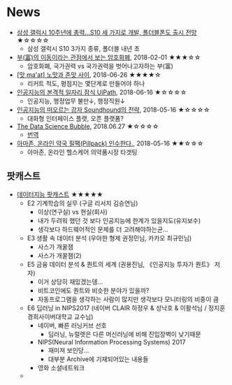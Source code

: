 # News
- [삼성 갤럭시 10주년에 총력...S10 세 가지로 개발, 폴더블폰도 출시 전망](https://www.clien.net/service/board/news/12283727?po=0&od=T31&sk=&sv=&category=&groupCd=allinfo&articlePeriod=default&pt=0, "Clien") ★☆☆☆☆
    - 삼성 갤럭시 S10 3가지 종류, 폴더블 내년 초
- [부(富)의 이동이라는 관점에서 보는 암호화폐](https://www.clien.net/service/board/cm_vcoin/11730420, "Clien"), 2018-02-01 ★★★☆☆
    - 암호화폐, 국가권력 vs 국가권력을 벗어나고자하는 부(富)
- [[맛 ma'at] 노맛과 존맛 사이](https://brunch.co.kr/@locamaster/11, "brunch"), 2018-06-26 ★★★★☆
    - 리커트 척도, 평점지는 몇단계로 만들어야 하나
- [인공지능의 본격적 일자리 잠식 UiPath](https://brunch.co.kr/@atzera/12, "brunch"), 2018-06-16 ★☆☆☆☆
    - 인공지능, 행정업무 불만↓, 행정직원↓
- [인공지능의 떠오르는 강자 Soundhound의 전략](https://brunch.co.kr/@atzera/6, "brunch"), 2018-05-16 ★☆☆☆☆
    - 대화형 인터페이스 플랫, 오픈 플랫폼?
- [The Data Science Bubble](https://towardsdatascience.com/the-data-science-bubble-99fff9821abb, "Medium"), 2018.06.27 ★☆☆☆☆
    - [번역](./The_Data_Science_Bubble.md)
- [아마존, 온라인 약국 필팩(Pillpack) 인수한다.](http://techneedle.com/archives/35302, "techneedle"), 2018-05-16 ★★☆☆☆
    - 아마존, 온라인 헬스케어 의약품시장 타겟팅




## 팟캐스트
- [데이터지능 팟캐스트](http://data-intelligence.io/?paged=2, "data-intelligence") ★★★★★
    - E2 기계학습의 실무 (구글 리서치 김승연님)
        - 이상(연구실) vs 현실(회사)
        - 내가 두려워 했던 것 보다 인공지능에 한계가 있을지도(유지보수)
        - 생각보다 하드웨어적인 문제를 더 고려해야하는균...
    - E3 생활 속 데이터 분석 (우아한 형제 권정민님, 카카오 최규민님)
        - 사스가 개꿀잼
        - 사스가 개꿀잼(2)
    - E5 금융 데이터 분석 & 퀀트의 세계 (권용진님, 《인공지능 투자가 퀀트》 저자)
        - 이거 상당히 재밌겠는뎅...
        - 비트코인에도 퀀트와 비슷한 분야가 있을까?
        - 자동프로그램을 생각하는 사람이 많지만 생각보다 모니터링의 비중이 큼
    - E6 딥러닝 in NIPS2017 (네이버 CLAIR 하정우 & 성낙호 & 이활석님 / 정지훈 경희사이버대학교 교수님)
        - 네이버, 빠른 러닝커브 선호
            - 딥러닝, 뉴럴렛은 다른 머신러닝에 비해 진입장벽이 낮기때문
        - NIPS(Neural Information Processing Systems) 2017
            - 재미져 보인당...
            - 대부분 Archive에 기재되어있는 내용들
        - 영화 소셜네트워크
    -
